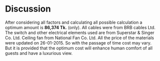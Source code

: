 # Discussion

After considering all factors and calculating all possible calculation a optimum amount is  **86,374  Tk.** (only). All cables were from BRB cables Ltd. The switch  and other electrical elements used are from Superstar & Singer Co. Ltd. Ceiling fan from National Fan Co. Ltd.  All the price of the materials were updated on 26-01-2015. So with the passage of time cost may vary. But it is provided that the optimum cost will enhance human comfort of all guests and have a luxurious view.  
